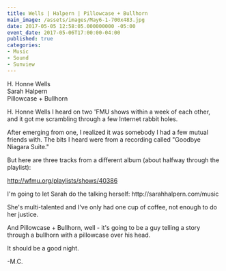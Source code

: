 ```yaml
---
title: Wells | Halpern | Pillowcase + Bullhorn
main_image: /assets/images/May6-1-700x483.jpg
date: 2017-05-05 12:58:05.000000000 -05:00
event_date: 2017-05-06T17:00:00-04:00
published: true
categories:
- Music
- Sound
- Sunview
---
```

<p>H. Honne Wells<br />
Sarah Halpern<br />
Pillowcase + Bullhorn</p>
<p>H. Honne Wells I heard on two 'FMU shows within a week of each other, and it got me scrambling through a few Internet rabbit holes.</p>
<p>After emerging from one, I realized it was somebody I had a few mutual friends with. The bits I heard were from a recording called "Goodbye Niagara Suite."</p>
<p>But here are three tracks from a different album (about halfway through the playlist):</p>
<p><a href="http://wfmu.org/playlists/shows/40386">http://wfmu.org/playlists/shows/40386</a></p>
<p>I'm going to let Sarah do the talking herself: http://sarahhalpern.com/music</p>
<p>She's multi-talented and I've only had one cup of coffee, not enough to do her justice.</p>
<p>And Pillowcase + Bullhorn, well - it's going to be a guy telling a story through a bullhorn with a pillowcase over his head.</p>
<p>It should be a good night.</p>
<p>-M.C.</p>
